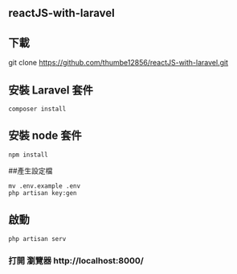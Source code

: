 ## reactJS-with-laravel

## 下載

git clone https://github.com/thumbe12856/reactJS-with-laravel.git

## 安裝 Laravel 套件
```
composer install
```
## 安裝 node 套件
```
npm install
```
##產生設定檔

```
mv .env.example .env
php artisan key:gen
```

## 啟動

```
php artisan serv
```

### 打開 瀏覽器 http://localhost:8000/
